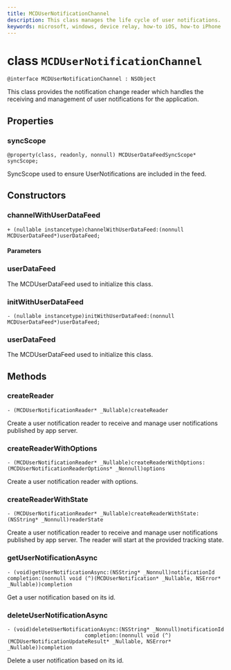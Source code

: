 ```yaml
---
title: MCDUserNotificationChannel
description: This class manages the life cycle of user notifications.
keywords: microsoft, windows, device relay, how-to iOS, how-to iPhone 
---
```


# class `MCDUserNotificationChannel`

```
@interface MCDUserNotificationChannel : NSObject
```

This class provides the notification change reader which handles the receiving and management of user notifications for the application. 

## Properties

### syncScope
`@property(class, readonly, nonnull) MCDUserDataFeedSyncScope* syncScope;`

SyncScope used to ensure UserNotifications are included in the feed.

## Constructors

### channelWithUserDataFeed
`+ (nullable instancetype)channelWithUserDataFeed:(nonnull MCDUserDataFeed*)userDataFeed;`

#### Parameters

### userDataFeed
The MCDUserDataFeed used to initialize this class.

### initWithUserDataFeed
`- (nullable instancetype)initWithUserDataFeed:(nonnull MCDUserDataFeed*)userDataFeed;`

### userDataFeed
The MCDUserDataFeed used to initialize this class.

## Methods

### createReader
`- (MCDUserNotificationReader* _Nullable)createReader`

Create a user notification reader to receive and manage user notifications published by app server.

### createReaderWithOptions
`- (MCDUserNotificationReader* _Nullable)createReaderWithOptions:(MCDUserNotificationReaderOptions* _Nonnull)options`

Create a user notification reader with options.

### createReaderWithState
`- (MCDUserNotificationReader* _Nullable)createReaderWithState:(NSString* _Nonnull)readerState`

Create a user notification reader to receive and manage user notifications published by app server. 
The reader will start at the provided tracking state.  

### getUserNotificationAsync
`- (void)getUserNotificationAsync:(NSString* _Nonnull)notificationId
                      completion:(nonnull void (^)(MCDUserNotification* _Nullable, NSError* _Nullable))completion`

Get a user notification based on its id.

### deleteUserNotificationAsync
```
- (void)deleteUserNotificationAsync:(NSString* _Nonnull)notificationId
                         completion:(nonnull void (^)(MCDUserNotificationUpdateResult* _Nullable, NSError* _Nullable))completion
```

Delete a user notification based on its id. 